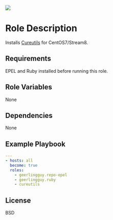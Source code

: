 [![](https://github.com/ansible-roles-matsumura/cureutils/workflows/build/badge.svg)](https://github.com/ansible-roles-matsumura/cureutils/actions?query=workflow%3Abuild)

Role Description
=========

Installs [Cureutils](https://github.com/greymd/cureutils) for CentOS7/Stream8.

Requirements
------------

EPEL and Ruby installed before running this role.

Role Variables
--------------

None

Dependencies
------------

None

Example Playbook
----------------

```YAML
---
- hosts: all
  become: true
  roles:
    - geerlingguy.repo-epel
    - geerlingguy.ruby
    - cureutils
```

License
-------

BSD
